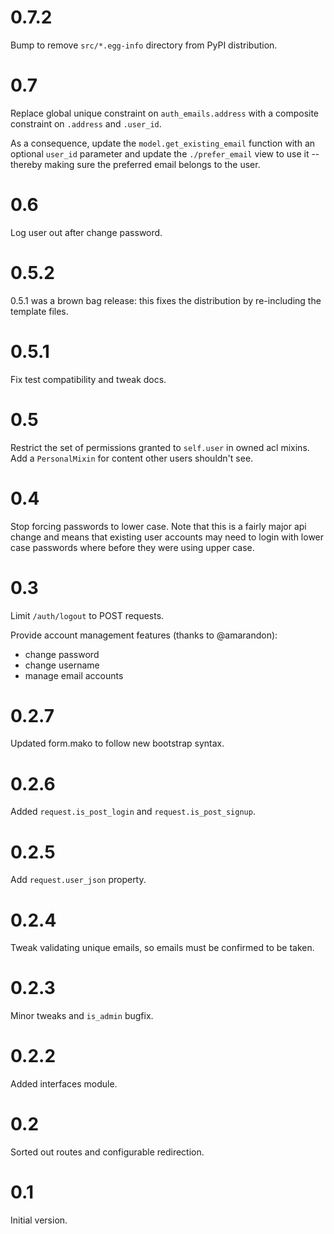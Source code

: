 
# 0.7.2

Bump to remove `src/*.egg-info` directory from PyPI distribution.

# 0.7

Replace global unique constraint on `auth_emails.address` with a composite
constraint on `.address` and `.user_id`.

As a consequence, update the `model.get_existing_email` function with an
optional `user_id` parameter and update the `./prefer_email` view to use it
-- thereby making sure the preferred email belongs to the user.

# 0.6

Log user out after change password.

# 0.5.2

0.5.1 was a brown bag release: this fixes the distribution by re-including
the template files.

# 0.5.1

Fix test compatibility and tweak docs.

# 0.5

Restrict the set of permissions granted to `self.user` in owned acl mixins. 
Add a `PersonalMixin` for content other users shouldn't see.

# 0.4

Stop forcing passwords to lower case.  Note that this is a fairly major
api change and means that existing user accounts may need to login with
lower case passwords where before they were using upper case.

# 0.3

Limit `/auth/logout` to POST requests.

Provide account management features (thanks to @amarandon):

* change password
* change username
* manage email accounts

# 0.2.7

Updated form.mako to follow new bootstrap syntax.

# 0.2.6

Added `request.is_post_login` and `request.is_post_signup`.

# 0.2.5

Add `request.user_json` property.

# 0.2.4

Tweak validating unique emails, so emails must be confirmed to be taken.

# 0.2.3

Minor tweaks and `is_admin` bugfix.

# 0.2.2

Added interfaces module.

# 0.2

Sorted out routes and configurable redirection.

# 0.1

Initial version.
